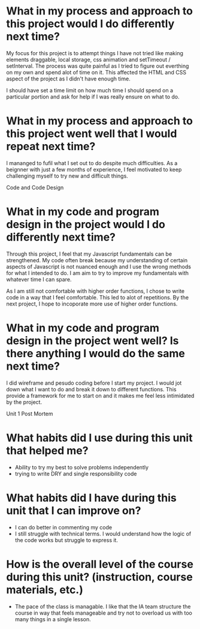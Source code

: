 # What in my process and approach to this project would I do differently next time?

My focus for this project is to attempt things I have not tried like making elements draggable, local storage, css animation and setTimeout / setInterval. The process was quite painful as I tried to figure out everthing on my own and spend alot of time on it. This affected the HTML and CSS aspect of the project as I didn't have enough time. 

I should have set a time limit on how much time I should spend on a particular portion and ask for help if I was really ensure on what to do. 

# What in my process and approach to this project went well that I would repeat next time?

I mananged to fufil what I set out to do despite much difficulties. As a beignner with just a few months of experience, I feel motivated to keep challenging myself to try new and difficult things. 

Code and Code Design

# What in my code and program design in the project would I do differently next time?

Through this project, I feel that my Javascript fundamentals can be strengthened. My code often break because my understanding of certain aspects of Javascript is not nuanced enough and I use the wrong methods for what I intended to do. I am aim to try to improve my fundamentals with whatever time I can spare. 

As I am still not comfortable with higher order functions, I chose to write code in a way that I feel comfortable. This led to alot of repetitions. By the next project, I hope to incoporate more use of higher order functions. 

# What in my code and program design in the project went well? Is there anything I would do the same next time?

I did wireframe and pesudo coding before I start my project. I would jot down what I want to do and break it down to different functions. This provide a framework for me to start on and it makes me feel less intimidated by the project. 

Unit 1 Post Mortem

# What habits did I use during this unit that helped me?
- Ability to try my best to solve problems independently
- trying to write DRY and single responsibility code 
    
# What habits did I have during this unit that I can improve on?
- I can do better in commenting my code 
- I still struggle with technical terms. I would understand how the logic of the code works but struggle to express it.  

# How is the overall level of the course during this unit? (instruction, course materials, etc.)
- The pace of the class is managable. I like that the IA team structure the course in way that feels manageable and try not to overload us with too many things in a single lesson. 
